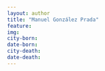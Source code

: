 ```yaml
---
layout: author
title: "Manuel González Prada"
feature: 
img:
city-born: 
date-born: 
city-death: 
date-death:
---
```

